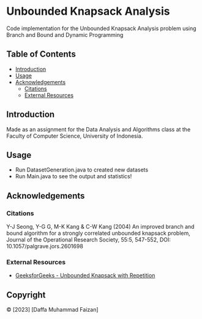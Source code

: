 # Unbounded Knapsack Analysis

Code implementation for the Unbounded Knapsack Analysis problem using Branch and Bound and Dynamic Programming

## Table of Contents

- [Introduction](#introduction)
- [Usage](#usage)
- [Acknowledgements](#acknowledgements)
  - [Citations](#citations)
  - [External Resources](#external-resources)

## Introduction

Made as an assignment for the Data Analysis and Algorithms class at the Faculty of Computer Science, University of Indonesia.

## Usage

- Run DatasetGeneration.java to created new datasets
- Run Main.java to see the output and statistics!

## Acknowledgements

### Citations

Y-J Seong, Y-G G, M-K Kang & C-W Kang (2004) An improved branch and bound algorithm for a strongly correlated unbounded knapsack problem, Journal of the Operational Research Society, 55:5, 547-552, DOI: 10.1057/palgrave.jors.2601698

### External Resources

- [GeeksforGeeks - Unbounded Knapsack with Repetition](https://www.geeksforgeeks.org/unbounded-knapsack-repetition-items-allowed/)

## Copyright

© [2023] [Daffa Muhammad Faizan]